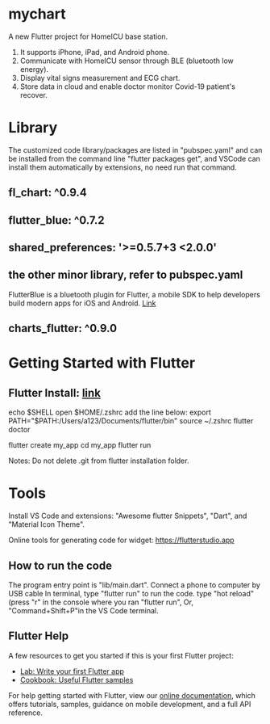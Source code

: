 # mychart

A new Flutter project for HomeICU base station. 

1. It supports iPhone, iPad, and Android phone.
2. Communicate with HomeICU sensor through BLE (bluetooth low energy).
3. Display vital signs measurement and ECG chart.
4. Store data in cloud and enable doctor monitor Covid-19 patient's recover.

# Library

The customized code library/packages are listed in "pubspec.yaml" and can be installed from the command line "flutter packages get", and VSCode can install them automatically by extensions, no need run that command.


## fl_chart: ^0.9.4
## flutter_blue: ^0.7.2
## shared_preferences: '>=0.5.7+3   <2.0.0'
## the other minor library, refer to pubspec.yaml
FlutterBlue is a bluetooth plugin for Flutter, a mobile SDK to help developers build modern apps for iOS and Android. [Link](https://pub.dev/packages/flutter_blue)

## charts_flutter: ^0.9.0



# Getting Started with Flutter

## Flutter Install: [link](https://flutter.dev/docs/get-started/install/macos)


echo $SHELL
open $HOME/.zshrc
    add the line below:
        export PATH="$PATH:/Users/a123/Documents/flutter/bin"
source ~/.zshrc
flutter doctor

flutter create my_app
cd my_app 
flutter run

Notes: Do not delete .git from flutter installation folder.

# Tools
Install VS Code and extensions: "Awesome flutter Snippets", "Dart", and "Material Icon Theme".

Online tools for generating code for widget:
https://flutterstudio.app

## How to run the code
The program entry point is "lib/main.dart".
Connect a phone to computer by USB cable
In terminal, type "flutter run" to run the code.
type "hot reload" (press "r" in the console where you ran "flutter run",
Or, "Command+Shift+P"in the VS Code terminal.

## Flutter Help

A few resources to get you started if this is your first Flutter project:

- [Lab: Write your first Flutter app](https://flutter.dev/docs/get-started/codelab)
- [Cookbook: Useful Flutter samples](https://flutter.dev/docs/cookbook)

For help getting started with Flutter, view our
[online documentation](https://flutter.dev/docs), which offers tutorials, samples, guidance on mobile development, and a full API reference.
